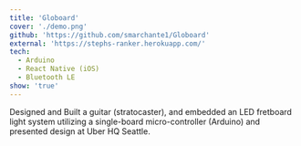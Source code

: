 ```yaml
---
title: 'Globoard'
cover: './demo.png'
github: 'https://github.com/smarchante1/Globoard'
external: 'https://stephs-ranker.herokuapp.com/'
tech:
  - Arduino
  - React Native (iOS)
  - Bluetooth LE
show: 'true'
---
```


Designed and Built a guitar (stratocaster), and embedded an LED fretboard light system utilizing a single-board micro-controller (Arduino) and presented design at Uber HQ Seattle.
